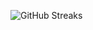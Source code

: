 ![GitHub Streaks](https://github-streaks-mqc9.onrender.com/streak/happilli/image?theme=midnight&cache_bust=1743766190&lang=ja)
